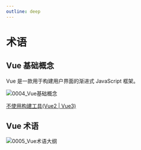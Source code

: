 ```yaml
---
outline: deep
---
```


# 术语

## Vue 基础概念

Vue 是一款用于构建用户界面的渐进式 JavaScript 框架。

![0004_Vue基础概念](https://cdn.jsdelivr.net/gh/lemonnuu/PicGoPictureBed/markdown/free/0004_Vue基础概念.png)

[不使用构建工具(Vue2 | Vue3)](https://stackblitz.com/edit/001-hello-world?file=index.html)

## Vue 术语

![0005_Vue术语大纲](https://cdn.jsdelivr.net/gh/lemonnuu/PicGoPictureBed/markdown/free/0005_Vue术语大纲.png)
